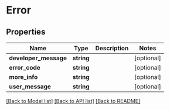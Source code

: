 # Error

## Properties
Name | Type | Description | Notes
------------ | ------------- | ------------- | -------------
**developer_message** | **string** |  | [optional] 
**error_code** | **string** |  | [optional] 
**more_info** | **string** |  | [optional] 
**user_message** | **string** |  | [optional] 

[[Back to Model list]](../README.md#documentation-for-models) [[Back to API list]](../README.md#documentation-for-api-endpoints) [[Back to README]](../README.md)


